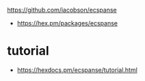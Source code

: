 https://github.com/iacobson/ecspanse

- https://hex.pm/packages/ecspanse

# tutorial

- https://hexdocs.pm/ecspanse/tutorial.html
